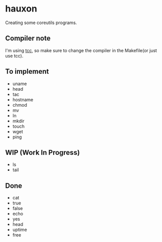 # hauxon

Creating some coreutils programs.

## Compiler note

I'm using [tcc](https://bellard.org/tcc/), so make sure to change the compiler in the Makefile(or just use tcc).

## To implement

- uname
- head
- tac
- hostname
- chmod
- mv
- ln
- mkdir
- touch
- wget
- ping

## WIP (Work In Progress)

- ls
- tail

## Done

- cat
- true
- false
- echo
- yes
- head
- uptime
- free
